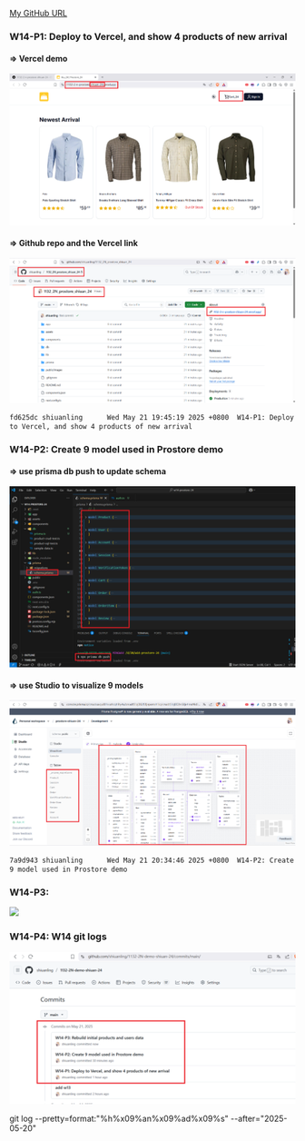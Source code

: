 [My GitHub URL](https://github.com/shiuanling/1132-2N-demo-24.git)

### W14-P1: Deploy to Vercel, and show 4 products of new arrival
 
#### => Vercel demo
 
![](w14-p1-1.png)
 
#### => Github repo and the Vercel link
 
![](w14-p1-2.png)
```
fd625dc shiuanling      Wed May 21 19:45:19 2025 +0800  W14-P1: Deploy to Vercel, and show 4 products of new arrival
```

### W14-P2: Create 9 model used in Prostore demo
 
#### => use prisma db push to update schema
 
![](w14-p2-1.png)
 
#### => use Studio to visualize 9 models
 
![](w14-p2-2.png)
```
7a9d943 shiuanling      Wed May 21 20:34:46 2025 +0800  W14-P2: Create 9 model used in Prostore demo
```

### W14-P3:
![](w14-p3.png)

### W14-P4: W14 git logs
![](w14-p4.png)

git log --pretty=format:"%h%x09%an%x09%ad%x09%s" --after="2025-05-20"